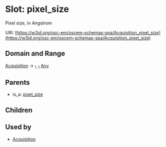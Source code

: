 
# Slot: pixel_size

Pixel size, in Angstrom

URI: [https://w3id.org/osc-em/oscem-schemas-spa/Acquisition_pixel_size](https://w3id.org/osc-em/oscem-schemas-spa/Acquisition_pixel_size)


## Domain and Range

[Acquisition](Acquisition.md) &#8594;  <sub>1..1</sub> [Any](Any.md)

## Parents

 *  is_a: [pixel_size](pixel_size.md)

## Children


## Used by

 * [Acquisition](Acquisition.md)
